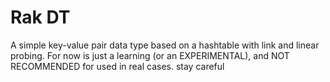 # Rak DT
A simple key-value pair data type based on a hashtable with link and linear probing. For now is just a learning (or an EXPERIMENTAL), and NOT RECOMMENDED for used in real cases. stay careful